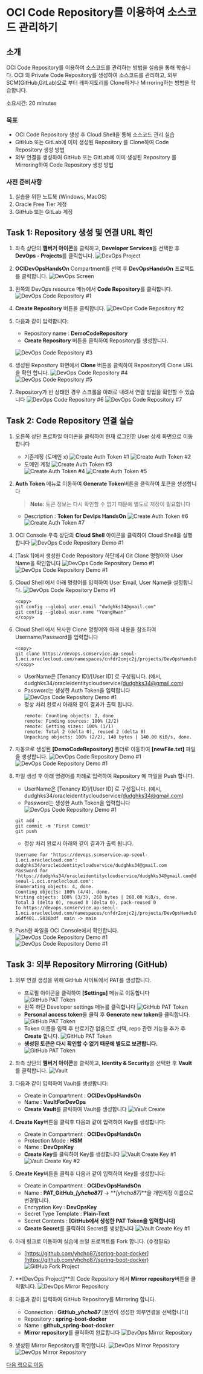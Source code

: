 # OCI Code Repository를 이용하여 소스코드 관리하기

## 소개

OCI Code Repository를 이용하여 소스코드를 관리하는 방법을 실습을 통해 학습니다.
OCI 의 Private Code Repository를 생성하여 소스코드를 관리하고, 외부 SCM(GitHub,GitLab)으로 부터 레파지토리를 Clone하거나 Mirroring하는 방법을 학습합니다.

소요시간: 20 minutes

### 목표

- OCI Code Repository 생성 후 Cloud Shell을 통해 소스코드 관리 실습
- GitHub 또는 GitLab에 이미 생성된 Repository 를 Clone하여 Code Repository 생성 방법
- 외부 연결을 생성하여 GitHub 또는 GitLab에 이미 생성된 Repository 를 Mirroring하여 Code Repository 생성 방법

### 사전 준비사항

1. 실습을 위한 노트북 (Windows, MacOS)
1. Oracle Free Tier 계정
1. GitHub 또는 GitLab 계정

## Task 1: Repository 생성 및 연결 URL 확인

1. 좌측 상단의 **햄버거 아이콘**을 클릭하고, **Developer Services**을 선택한 후 **DevOps - Projects**를 클릭합니다.
   ![DevOps Project](images/devops-project.png " ")

2. **OCIDevOpsHandsOn** Compartment를 선택 후 **DevOpsHandsOn** 프로젝트를 클릭합니다.
   ![DevOps Screen](images/devops-screen.png " ")

3. 왼쪽의 DevOps resource 메뉴에서 **Code Repository**를 클릭합니다.
   ![DevOps Code Repository #1](images/devops-coderepository-create-1.png " ")

4. **Create Repository** 버튼을 클릭합니다.
   ![DevOps Code Repository #2](images/devops-coderepository-create-2.png " ")

5. 다음과 같이 입력합니다:
   - Repository name : **DemoCodeRepository**
   - **Create Repository** 버튼을 클릭하여 Repository를 생성합니다.
   
   ![DevOps Code Repository #3](images/devops-coderepository-create-3.png " ")
   
6. 생성된 Repository 화면에서 **Clone** 버튼을 클릭하여 Repository의 Clone URL을 확인 합니다.
   ![DevOps Code Repository #4](images/devops-coderepository-create-4.png " ")
   ![DevOps Code Repository #5](images/devops-coderepository-create-5.png " ")

7. Repository가 빈 상태인 경우 스크롤을 아래로 내려서 연결 방법을 확인할 수 있습니다
   ![DevOps Code Repository #6](images/devops-coderepository-create-6.png " ")
   ![DevOps Code Repository #7](images/devops-coderepository-create-7.png " ")

## Task 2: Code Repository 연결 실습
1. 오른쪽 상단 프로파일 아이콘을 클릭하여 현재 로그인한 User 상세 화면으로 이동합니다
   - 기존계정 (도메인 x)
   ![Create Auth Token #1](images/devops-coderepository-test-1.png " ")
   ![Create Auth Token #2](images/devops-coderepository-test-2.png " ")
   - 도메인 계정
   ![Create Auth Token #3](images/create-auth-token-1.png " ")   
   ![Create Auth Token #4](images/create-auth-token-2.png " ")
   ![Create Auth Token #5](images/create-auth-token-3.png " ")

2. **Auth Token** 메뉴로 이동하여 **Generate Token**버튼을 클릭하여 토큰을 생성합니다
   > **Note**: 토큰 정보는 다시 확인할 수 없기 때문에 별도로 저장이 필요합니다

   - Description : **Token for DevIps HandsOn**
   ![Create Auth Token #6](images/devops-coderepository-test-3.png " ")
   ![Create Auth Token #7](images/devops-coderepository-test-4.png " ")

3. OCI Console 우측 상단의 **Cloud Shell** 아이콘을 클릭하여 Cloud Shell을 실행 합니다
   ![DevOps Code Repository Demo #1](images/devops-coderepository-clone-1.png " ")

4. [Task 1]에서 생성한 Code Repository 하단에서 Git Clone 명령어와 User Name을 확인합니다
   ![DevOps Code Repository Demo #1](images/devops-coderepository-test-5.png " ")
   ![DevOps Code Repository Demo #1](images/devops-coderepository-test-6.png " ")

5. Cloud Shell 에서 아래 명령어를 입력하여 User Email, User Name을 설정합니다.
   ![DevOps Code Repository Demo #1](images/devops-coderepository-test-10.png " ")
      ````shell
      <copy>
      git config --global user.email "dudghks34@gmail.com"
      git config --global user.name "YoungHwan"
      </copy>
      ````

6. Cloud Shell 에서 복사한 Clone 명령어와 아래 내용을 참조하여 Username/Password를 입력합니다
      ````shell
      <copy>
      git clone https://devops.scmservice.ap-seoul-1.oci.oraclecloud.com/namespaces/cnfdr2omjc2j/projects/DevOpsHandsOn/repositories/DemoCodeRepository
      </copy>
      ````
   - UserName은 [Tenancy ID]/[User ID] 로 구성됩니다. (예시, dudghks34/oracleidentitycloudservice/dudghks34@gmail.com)
   - Password는 생성한 Auth Token을 입력합니다
   ![DevOps Code Repository Demo #1](images/devops-coderepository-test-7.png " ")
   - 정상 처리 완료시 아래와 같이 결과가 출력 됩니다.
      ````shell
      remote: Counting objects: 2, done
      remote: Finding sources: 100% (2/2)
      remote: Getting sizes: 100% (1/1)
      remote: Total 2 (delta 0), reused 2 (delta 0)
      Unpacking objects: 100% (2/2), 140 bytes | 140.00 KiB/s, done.
      ````

8. 자동으로 생성된 **[DemoCodeRepository]** 폴더로 이동하여 **[newFile.txt]** 파일을 생성합니다.
   ![DevOps Code Repository Demo #1](images/devops-coderepository-test-8.png " ")
   ![DevOps Code Repository Demo #1](images/devops-coderepository-test-9.png " ")
   
9. 파일 생성 후 아래 명령어를 차례로 입력하여 Repository 에 파일을 Push 합니다.
   - UserName은 [Tenancy ID]/[User ID] 로 구성됩니다. (예시, dudghks34/oracleidentitycloudservice/dudghks34@gmail.com)
   - Password는 생성한 Auth Token을 입력합니다
   ![DevOps Code Repository Demo #1](images/devops-coderepository-test-11.png " ")
   ````shell
   git add .
   git commit -m 'First Commit'
   git push
   ````
   - 정상 처리 완료시 아래와 같이 결과가 출력 됩니다.
   ````shell
   Username for 'https://devops.scmservice.ap-seoul-1.oci.oraclecloud.com': dudghks34/oracleidentitycloudservice/dudghks34@gmail.com
   Password for 'https://dudghks34/oracleidentitycloudservice/dudghks34@gmail.com@devops.scmservice.ap-seoul-1.oci.oraclecloud.com':
   Enumerating objects: 4, done.
   Counting objects: 100% (4/4), done.
   Writing objects: 100% (3/3), 268 bytes | 268.00 KiB/s, done.
   Total 3 (delta 0), reused 0 (delta 0), pack-reused 0
   To https://devops.scmservice.ap-seoul-1.oci.oraclecloud.com/namespaces/cnfdr2omjc2j/projects/DevOpsHandsOn/repositories/DemoCodeRepository
   a6df401..5830bdf  main -> main
   ````

10. Push한 파일을 OCI Console에서 확인합니다.
    ![DevOps Code Repository Demo #1](images/devops-coderepository-test-12.png " ")
    ![DevOps Code Repository Demo #1](images/devops-coderepository-test-13.png " ")

## Task 3: 외부 Repository Mirroring (GitHub)

1. 외부 연결 생성을 위해 GitHub 사이트에서 PAT를 생성합니다.
   - 프로필 아이콘을 클릭하여 **[Settings]** 메뉴로 이동합니다
   ![GitHub PAT Token](images/create-pat-token-1.png " ")
   - 왼쪽 하단 Developer settings 메뉴를 클릭합니다
   ![GitHub PAT Token](images/create-pat-token-2.png " ")
   - **Personal access token**을 클릭 후 **Generate new token**을 클릭합니다.
   ![GitHub PAT Token](images/create-pat-token-3.png " ")
   - Token 이름을 입력 후 만료기간 없음으로 선택, repo 관련 기능을 추가 후 **Create** 합니다.
   ![GitHub PAT Token](images/create-pat-token-4.png " ")
   - **생성된 토큰은 다시 확인할 수 없기 때문에 별도로 보관합니다.**
   ![GitHub PAT Token](images/create-pat-token-5.png " ")

2. 좌측 상단의 **햄버거 아이콘**을 클릭하고, **Identity & Security**을 선택한 후 **Vault**를 클릭합니다.
   ![Vault](images/identity-vault.png " ")

3. 다음과 같이 입력하여 Vault를 생성합니다:
   - Create in Compartment : **OCIDevOpsHandsOn**
   - Name : **VaultForDevOps**
   - **Create Vault**를 클릭하여 Vault를 생성합니다
   ![Vault Create](images/vault-create-1.png " ")
      
4. **Create Key**버튼을 클릭후 다음과 같이 입력하여 Key를 생성합니다:
   - Create in Compartment : **OCIDevOpsHandsOn**
   - Protection Mode : **HSM**
   - Name : **DevOpsKey**
   - **Create Key**를 클릭하여 Key를 생성합니다
   ![Vault Create Key #1](images/vault-create-key-1.png " ")
   ![Vault Create Key #2](images/vault-create-key-2.png " ")
   
5. **Create Key**버튼을 클릭후 다음과 같이 입력하여 Key를 생성합니다:
   - Create in Compartment : **OCIDevOpsHandsOn**
   - Name : **PAT\_GitHub\__[yhcho87]_** -> **_[yhcho87]_**을 개인계정 이름으로 변경합니다. 
   - Encryption Key : **DevOpsKey**
   - Secret Type Template : **Plain-Text**
   - Secret Contents : **[GitHub에서 생성한 PAT Token을 입력합니다]**
   - **Create Secret**를 클릭하여 Secret를 생성합니다
   ![Vault Create Key #1](images/vault-create-secret-1.png " ")

6. 아래 링크로 이동하여 실습에 쓰일 프로젝트를 Fork 합니다. (수정필요)
   - [https://github.com/yhcho87/spring-boot-docker](https://github.com/yhcho87/spring-boot-docker)
     ![GitHub Fork Project](images/github-fork-repository2.png " ")

8. **[DevOps Project]**의 Code Repository 에서 **Mirror repository**버튼을 클릭합니다. 
   ![DevOps Mirror Repository](images/devops-coderepository-mirror-repo.png " ")

9. 다음과 같이 입력하여 GitHub Repository를 Mirroring 합니다.
   - Connection : **GitHub\__yhcho87_** [본인이 생성한 외부연결을 선택합니다]
   - Repository : **spring-boot-docker**
   - Name : **github_spring-boot-docker**
   - **Mirror repository**를 클릭하여 완료합니다
   ![DevOps Mirror Repository](images/devops-coderepository-mirror-repo-create-2.png " ")

8. 생성된 Mirror Repository를 확인합니다.
   ![DevOps Mirror Repository](images/devops-coderepository-mirror-repo-create-3.png " ")
   ![DevOps Mirror Repository](images/devops-coderepository-mirror-repo-create-4.png " ")

[다음 랩으로 이동](#next)
